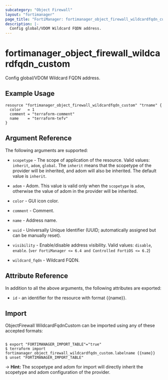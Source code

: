 ```yaml
---
subcategory: "Object Firewall"
layout: "fortimanager"
page_title: "FortiManager: fortimanager_object_firewall_wildcardfqdn_custom"
description: |-
  Config global/VDOM Wildcard FQDN address.
---
```


# fortimanager_object_firewall_wildcardfqdn_custom
Config global/VDOM Wildcard FQDN address.

## Example Usage

```hcl
resource "fortimanager_object_firewall_wildcardfqdn_custom" "trname" {
  color   = 1
  comment = "terraform-comment"
  name    = "terraform-tefv"
}
```

## Argument Reference


The following arguments are supported:

* `scopetype` - The scope of application of the resource. Valid values: `inherit`, `adom`, `global`. The `inherit` means that the scopetype of the provider will be inherited, and adom will also be inherited. The default value is `inherit`.
* `adom` - Adom. This value is valid only when the `scopetype` is `adom`, otherwise the value of adom in the provider will be inherited.

* `color` - GUI icon color.
* `comment` - Comment.
* `name` - Address name.
* `uuid` - Universally Unique Identifier (UUID; automatically assigned but can be manually reset).
* `visibility` - Enable/disable address visibility. Valid values: `disable`, `enable`.
 (`ver FortiManager <= 6.4 and Controlled FortiOS <= 6.2`)
* `wildcard_fqdn` - Wildcard FQDN.


## Attribute Reference

In addition to all the above arguments, the following attributes are exported:
* `id` - an identifier for the resource with format {{name}}.

## Import

ObjectFirewall WildcardFqdnCustom can be imported using any of these accepted formats:
```

$ export "FORTIMANAGER_IMPORT_TABLE"="true"
$ terraform import fortimanager_object_firewall_wildcardfqdn_custom.labelname {{name}}
$ unset "FORTIMANAGER_IMPORT_TABLE"
```
-> **Hint:** The scopetype and adom for import will directly inherit the scopetype and adom configuration of the provider.
